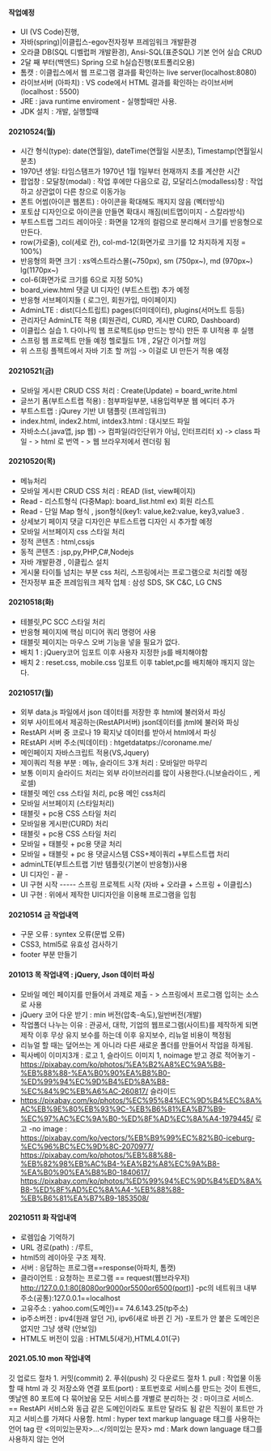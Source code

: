 #### 작업예정
- UI (VS Code)진행,
- 자바(spring)|이클립스-egov전자정부 프레임워크 개발환경
- 오라클 DB(SQL 디벨럽퍼 개발환경), Ansi-SQL(표준SQL) 기본 언어 실습 CRUD
- 2달 째 부터(백엔드) Spring 으로 h실습진행(포트폴리오용)
- 톰캣 : 이클립스에서 웹 프로그램 결과를 확인하는 live server(localhost:8080)
- 라이브서버 (아파치) : VS code에서 HTML 결과를 확인하는 라이브서버 (localhost : 5500)
- JRE : java runtime enviroment - 실행할때만 사용.
- JDK 설치 : 개발, 실행할때

#### 20210524(월)
- 시간 형식(type): date(연월일), dateTime(연월일 시분초), Timestamp(연월일시분초)
- 1970년 생일: 타임스탬프가 1970년 1월 1일부터 현재까지 초를 계산한 시간
- 팝업창 : 모달창(modal) : 작업 후에만 다음으로 감, 모달리스(modalless)창 : 작업 하고 상관없이 다른 창으로 이동가능
- 폰트 어썸(아이콘 웹폰트) : 아이콘을 확대해도 깨지지 않음 (벡터방식)
- 포토샵 디자인으로 아이콘을 만들면 확대시 깨짐(비트맵이미지 - 스칼라방식)
- 부트스트랩 그리드 레이아웃 : 화면을 12개의 컬럼으로 분리해서 크기를 반응형으로 만든다.
- row(가로줄), col(세로 칸), col-md-12(화면가로 크기를 12 차지하게 지정 = 100%)
- 반응형의 화면 크기 : xs엑스트라스몰(~750px), sm (750px~), md (970px~) lg(1170px~)
- col-6(화면가로 크기를 6으로 지정 50%)
- board_view.html 댓글 UI 디자인 (부트스트랩) 추가 예정
- 반응형 서브페이지들 ( 로그인, 회원가입, 마이페이지)
- AdminLTE : dist(디스트립트) pages(더미데이터), plugins(서머노트 등등)
- 관리자단 AdminLTE 적용 (회원관리, CURD, 게시판 CURD, Dashboard)
- 이클립스 실습 1. 다이나믹 웹 프로젝트(jsp 만드는 방식) 만든 후 UI적용 후 실행 
- 스프링 웹 프로젝트 만들 예정 헬로월드 1개 , 2달간 이거할 꺼임
- 위 스프링 플젝트에서 자바 기초 할 꺼임 -> 이걸로 UI 만든거 적용 예정


#### 20210521(금)
- 모바일 게시판 CRUD CSS 처리 : Create(Update) = board_write.html
- 글쓰기 폼(부트스트랩 적용) : 첨부파일부분, 내용입력부분 웹 에디터 추가
- 부트스트랩 : jQurey 기반 UI 탬플릿 (프레임워크)
- index.html, index2.html, intdex3.html : 대시보드 파일
- 자바소스(.java앱, jsp 웹) -> 컴파일(라인단위가 아님, 인터프리터 x) -> class 파일 - > html 로 번역 - > 웹 브라우저에서 렌더링 됨


#### 20210520(목)
- 메뉴처리
- 모바일 게시판 CRUD CSS 처리 : READ (list, view페이지)
- Read - 리스트형식 (다중Map): board_list.html ex) 회원 리스트
- Read - 단일 Map 형식 , json형식(key1: value,ke2:value, key3,value3 .
- 상세보기 페이지 댓글 디자인은 부트스트랩 디자인 시 추가할 예정
- 모바일 서브페이지 css 스타일 처리
- 정적 콘텐츠 : html,cssjs
- 동적 콘텐츠 : jsp,py,PHP,C#,Nodejs
- 자바 개발환경 , 이클립스 설치
- 게시물 타이틀 넘치는 부분 css 처리, 스프링에서는 프로그램으로 처리할 예정
- 전자정부 표준 프레임워크 제작 업체 : 삼성 SDS, SK C&C, LG CNS


#### 20210518(화)
- 테블릿,PC SCC 스타일 처리
- 반응형 페이지에 핵심 미디어 쿼리 명령어 사용
- 태블릿 페이지는 마우스 오버 기능을 넣을 필요가 없다.
- 배치 1 : jQuery코어 임포트 이후 사용자 지정한 js를 배치해야함
- 배치 2 : reset.css, mobile.css 임포트 이후 tablet,pc를 배치해야 깨지지 않는다.

#### 20210517(월)
- 외부 data.js 파일에서 json 데이터를 저장한 후 html에 불러와서 파싱
- 외부 사이트에서 제공하는(RestAPI서버) json데이터를 jtml에 불러와 파싱
- RestAPI 서버 중 코로나 19 확지낮 데이터를 받아서 html에서 파싱
- REstAPI 서버 주소(빅데이터) : htgetdatatps://coroname.me/
- 메인페이지 자바스크립트 적용(VS,Jquery)
- 제이쿼리 적용 부분 : 메뉴, 슬라이드 3개 처리 : 모바일만 마무리
- 보통 이미지 슬라이드 처리는 외부 라이브러리를 많이 사용한다.(니보슬라이드 , 케로셀)
- 태블릿 메인 css 스타일 처리, pc용 메인 css처리
- 모바일 서브페이지 (스타일처리)
- 태블릿 + pc용 CSS 스타일 처리
- 모바일용 게시판(CURD) 처리
- 태블릿 + pc용 CSS 스타일 처리
- 모바일 + 태블릿 + pc용 댓글 처리
- 모바일 + 태블릿 + pc 용 댓글시스템 CSS+제이쿼리 +부트스트랩 처리
- adminLTE(부트스트랩 기반 템플릿{기본이 반응형})사용
- UI 디자인  - 끝 -
- UI 구현 시작 ----- 스프링 프로젝트 시작 (자바 + 오라클 + 스프링 + 이클립스)
- UI 구현 : 위에서 제작한 UI디자인을 이용해 프로그램을 입힘

#### 20210514 금 작업내역
- 구문 오류 : syntex 오류(문법 오류)
- CSS3, html5로 유효성 검사하기
- footer 부분 만들기

#### 201013 목 작업내역 : jQuery, Json 데이터 파싱
- 모바일 메인 페이지를 만들어서 과제로 제출 - > 스프링에서 프로그램 입히는 소스로 사용
- jQuery 코어 다운 받기 : min 버전(압축-속도),일반버전(개발)
- 작업폴더 나누는 이유 : 관공서, 대학, 기업의 웹프로그램(사이트)를 제작하게 되면 제작 이후 무상 유지 보수를 하는데 이후 유지보수, 리뉴얼 비용이 책정됨
- 리뉴얼 할 때는 덮어쓰는 게 아니라 다른 새로운 폴더를 만들어서 작업을 하게됨.
- 픽사베이 이미지3개 : 로고 1, 슬라이드 이미지 1, noimage 받고 경로 적어놓기
-https://pixabay.com/ko/photos/%EA%B2%A8%EC%9A%B8-%EB%88%88-%EA%B0%90%EA%B8%B0-%ED%99%94%EC%9D%B4%ED%8A%B8-%EC%84%9C%EB%A6%AC-260817/ 슬라이드
- https://pixabay.com/ko/photos/%EC%95%84%EC%9D%B4%EC%8A%AC%EB%9E%80%EB%93%9C-%EB%B6%81%EA%B7%B9-%EC%97%AC%EC%9A%B0-%ED%8F%AD%EC%8A%A4-1979445/ 로고
-no image : https://pixabay.com/ko/vectors/%EB%B9%99%EC%82%B0-iceburg-%EC%96%BC%EC%9D%8C-2070977/
https://pixabay.com/ko/photos/%EB%88%88-%EB%82%98%EB%AC%B4-%EA%B2%A8%EC%9A%B8-%EA%B0%90%EA%B8%B0-1840617/
https://pixabay.com/ko/photos/%ED%99%94%EC%9D%B4%ED%8A%B8-%ED%8F%AD%EC%8A%A4-%EB%88%88-%EB%B6%81%EA%B7%B9-1853508/

#### 20210511 화 작업내역
- 로렘입숨 기억하기
- URL 경로(path) : /루트,
- html5의 레이아웃 구조 제작.
- 서버 : 응답하는 프로그램==response(아파치, 톰캣)
- 클라이언트 : 요청하는 프로그램 == request(웹브라우저)
http://127.0.0.1:80[8080or9000or5500or6500(port)]
-pc의 네트워크 내부주소(공통):127.0.0.1==localhost
- 고유주소 : yahoo.com(도메인)== 74.6.143.25(tp주소)
- ip주소버전 : ipv4(원래 알던 거), ipv6(새로 바뀐 긴 거)
-포트가 안 붙은 도메인은 없지만 그냥 생략 (안보임)
- HTML도 버전이 있음 : HTML5(새거),HTML4.01(구)

#### 2021.05.10 mon 작업내역
깃 업로드 절차 1. 커밋(commit) 2. 푸쉬(push)
깃 다운로드 절차 1. pull : 작업물 이동할 때
html 과 깃 저장소와 연결
포트(port) : 포트번호로 서비스를 만드는 것이 트렌드, 옛날엔 80 포트에 다 묶어놨음
모든 서비스를 개별로 분리하는 것 : 마이크로 서비스. == RestAPI 서비스와 동급
같은 도메인이라도 포트만 달라도 됨
같은 직원이 포트만 가지고 서비스를 가져다 사용함.
html : hyper text markup language 태그를 사용하는 언어 tag 란 <의미있는문자>...</의미있는 문자>
md : Mark down language 태그를 사용하지 않는 언어

